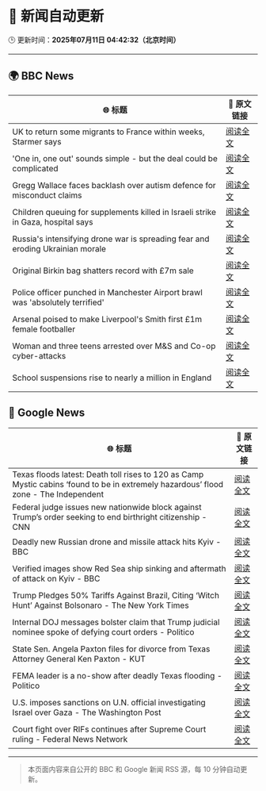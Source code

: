 # 🧠 新闻自动更新

🕒 更新时间：**2025年07月11日 04:42:32（北京时间）**

---

## 🌍 BBC News

| 🌐 标题 | 🔗 原文链接 |
|--------|-------------|
| UK to return some migrants to France within weeks, Starmer says | [阅读全文](https://www.bbc.com/news/articles/c4g2edx410wo) |
| 'One in, one out' sounds simple - but the deal could be complicated | [阅读全文](https://www.bbc.com/news/articles/c8d60djgqndo) |
| Gregg Wallace faces backlash over autism defence for misconduct claims | [阅读全文](https://www.bbc.com/news/articles/cx24lxl85wyo) |
| Children queuing for supplements killed in Israeli strike in Gaza, hospital says | [阅读全文](https://www.bbc.com/news/articles/c4gd01g1gxro) |
| Russia's intensifying drone war is spreading fear and eroding Ukrainian morale | [阅读全文](https://www.bbc.com/news/articles/c0m8gn7grn2o) |
| Original Birkin bag shatters record with £7m sale | [阅读全文](https://www.bbc.com/news/articles/cly8zvexp42o) |
| Police officer punched in Manchester Airport brawl was 'absolutely terrified' | [阅读全文](https://www.bbc.com/news/articles/cvgn8dz3l0lo) |
| Arsenal poised to make Liverpool's Smith first £1m female footballer | [阅读全文](https://www.bbc.com/sport/football/articles/cp8m517dl99o) |
| Woman and three teens arrested over M&S and Co-op cyber-attacks | [阅读全文](https://www.bbc.com/news/articles/cwykgrv374eo) |
| School suspensions rise to nearly a million in England | [阅读全文](https://www.bbc.com/news/articles/c784ezdmnp4o) |

## 📰 Google News

| 🌐 标题 | 🔗 原文链接 |
|--------|-------------|
| Texas floods latest: Death toll rises to 120 as Camp Mystic cabins ‘found to be in extremely hazardous’ flood zone - The Independent | [阅读全文](https://news.google.com/rss/articles/CBMisgFBVV95cUxQenQ2cndjZng3SVlmclZZemVhSmsyRWw5bHJ4dUNUQjFTMXhyT2xwR3ZTOE9BQWUyNFd5bjVNVUFzYUhxZTZwU2FnbU1iSXExUkpHVG13cVg5LUFzWVlDNXE5TjJRQ0xhWlYteVNxbE1lRlVSODdLcHFVODcxOFBPa3Y3SENNOHIxZE5Db3hqMFM3RlZSbE9CNUY5aHlyZjVGYURDb0hxR3doTlZNdW91UElB?oc=5) |
| Federal judge issues new nationwide block against Trump’s order seeking to end birthright citizenship - CNN | [阅读全文](https://news.google.com/rss/articles/CBMiiwFBVV95cUxNeENtY1JhaWNuTk1rdm9yZ1FZQjZackpnckg3NkhwU0wxS256djV0bEh4amhkb2VsTjJFOUZwb0R2cTBVT21ONWIwMklHRUNHZzB0dWsyVmdLRDkwRGt1VDZ0NndyTk9rN3JrSk02cDROVkI4UzFTQ0p0TzRFRmxHMjNYbWNJRTBHZkFB0gGQAUFVX3lxTE9oQmtLZ3VBdkhtNG44OEZ0Z3NtXy1ZdmtMNGdTTGk5eC1MVVFxWGhIcm0wNWxFdEtZbXBWNVhZZFdnaTNFX0Z2WE5kRjZSdnhKVW1QQ2xQVUl1TkZXS0NkTWc3NGN3Z2tmSzZtNEtFMFg0em5wUVdUNzVFQTVfZ3c4YUV0akZEcTFXSDZ5RTBFLQ?oc=5) |
| Deadly new Russian drone and missile attack hits Kyiv - BBC | [阅读全文](https://news.google.com/rss/articles/CBMiWkFVX3lxTE1uUWpYNnZrQWxnS0ZUelVxczBwWHpZbWY1dlFpVkpGSElEZUpXUENwejNEQldpQl9TQndFV3p6Nm83NUFPcDZ5cnROS2FDcWpSWmFlZDRGU1lSd9IBX0FVX3lxTFBOVnluSmhUdjRVVkoxQmxSRG50MEdJcjFHNFp5YURMNGg5bTRkYmZkYlMwNlk3UVUyeEQwMi1JUS1HT3pHTGN4QUNubmg0NjIxUF9WS0JEdXFFLWstR3Jj?oc=5) |
| Verified images show Red Sea ship sinking and aftermath of attack on Kyiv - BBC | [阅读全文](https://news.google.com/rss/articles/CBMiVEFVX3lxTE1ycC05cmhmTFJKN2RLS1NTdGJWUm5wa1I4SDUtQnE3NFlTMzFxdnZ2MjVoQVJsbXJULThsT2xXUllzYnY5dG9SR01PbmJZaWZyTnRRYQ?oc=5) |
| Trump Pledges 50% Tariffs Against Brazil, Citing ‘Witch Hunt’ Against Bolsonaro - The New York Times | [阅读全文](https://news.google.com/rss/articles/CBMimgFBVV95cUxQTm4yX2FTT001MzRNRmdkbDB2blYtc0FrbHhPWkFDeXpXM0hRSlNPZHU4NkhfOWgtQ29nVHo3MlBOakdWbWNCOXlDY1N4ZzJyMjgxT3dKV1B6MnE3NTY5OGtuc2Y2RER3d000a1h4VUxzLW9qRzdGcU5zczNVeWduVXRKd0puWTN2REk1X092bTVPTjZwdDFlMjlR?oc=5) |
| Internal DOJ messages bolster claim that Trump judicial nominee spoke of defying court orders - Politico | [阅读全文](https://news.google.com/rss/articles/CBMiiwFBVV95cUxQNTdDSHlzYmFRelZ3Yk43WXVxT0hoTWdJXzdpWGJBY0N2djl6Zkg3RlZVMEZzQ1lWR2QybTY2bnBndEM3N1ZuSk1ROU5zcEF0UUtmZmwybjVrdGFOSHFVbzNjZXVVVnd2bXFOUVd1eHJwVUZacDVMTkJIaDBvdnFCd0otNFlKNENVcW9B?oc=5) |
| State Sen. Angela Paxton files for divorce from Texas Attorney General Ken Paxton - KUT | [阅读全文](https://news.google.com/rss/articles/CBMivAFBVV95cUxQMndKNXZUV2ptTXlHLUlVMDZrTEdtcXNDSS1PQ0NxUzc0enpKTy1lMFB6MHdSTS10R2V3TzVxRTdBcG1qRElhbVlwSWk0UmNIV21sbW1lSWJOR0pickhIb0dCQkxpOThlbTA5amtCZ0lEeDhEZm9CeWlBUGVxd0JzVFhyM0I5VTVuZTJpXzhkUm15OXB3NWduRXp6UkxXZFJ1NzhfTmowcDBTYkdaZktOTENJOVVhdUN0LWpQag?oc=5) |
| FEMA leader is a no-show after deadly Texas flooding - Politico | [阅读全文](https://news.google.com/rss/articles/CBMiggFBVV95cUxNeERzWnpLSm0wbk5OQmRtUWdyeUNsTEx6bUlXVHNzZ1BuZFg2WnNjWnU1QVZpX0NEUHZ1cU45VmZPLTB5cHVBMVY4dmJZdWpkd3BkdmlETEpwQUFheXF4MHJvWExXbWVnSGh2VlRFOF8zSWxrN21XSC1kUGJMSWtuamhR?oc=5) |
| U.S. imposes sanctions on U.N. official investigating Israel over Gaza - The Washington Post | [阅读全文](https://news.google.com/rss/articles/CBMilAFBVV95cUxPLXdvWVZZSTZwVWVRUl81N2ZnZmkwRWZGM2MtUlZJNmxWMFU0NlpzUXF0LUJEWGdza05GWDJsNjA4dGEtdDNZalZzbGRGQjREWGIzaW1ZS0VoazgyTF83UmU5aDVicll5RnFhRmRQWUcwN1lfcE8wTmt0Q1ZmVDZMbVpGS2J4RlQ3Ty1lOW44RGRWUk53?oc=5) |
| Court fight over RIFs continues after Supreme Court ruling - Federal News Network | [阅读全文](https://news.google.com/rss/articles/CBMirAFBVV95cUxNTFVCQnZSV0F2aDV6dTR4aEgxc1d0QW80SV9Sb1VMQ0hwWmJITHp1dlVmcWszMVJJOEJoVVhXa0dsU3RjbVoyNEZKdVV1bENVcjBPZEtpSkNGSXdQcjVkRXJFa3IxSEhoQWtqNHZoQ3FxWmtwWTBhdVJmaEd3UlpDNHNnQXBwZ1E2UkQtaDBmdlVfbjVnbUViZXNfck9jaEtLdFY3OW00QXNCOVVQ?oc=5) |

---
> 本页面内容来自公开的 BBC 和 Google 新闻 RSS 源，每 10 分钟自动更新。